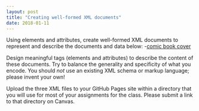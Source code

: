```yaml
---
layout: post
title: "Creating well-formed XML documents"
date: 2018-01-11
---
```


Using elements and attributes, create well-formed XML documents to represent and describe the documents and data below:
-[comic book cover](http://info.ils.indiana.edu/~jawalsh/teaching/z656/2015s/labs/well-formed_lab/images/hulk_114.jpg)

Design meaningful tags (elements and attributes) to describe the content of these documents. Try to balance the generality and specificity of what you encode.
You should *not* use an existing XML schema or markup language; please invent your own!

Upload the three XML files to your GitHub Pages site within a directory that you will use for most of your assignments for the class. Please submit a link to that directory on Canvas.

